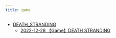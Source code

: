 ```yaml
---
title: game
---
```



- [DEATH_STRANDING](./DEATH_STRANDING/index.md)
    - [2022-12-28 【Game】DEATH STRANDING](./../../../d/2022/12/27/【Game】DEATH_STRANDING_開始.md)




